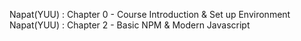 Napat(YUU) : Chapter 0 - Course Introduction & Set up Environment
Napat(YUU) : Chapter 2 - Basic NPM & Modern Javascript